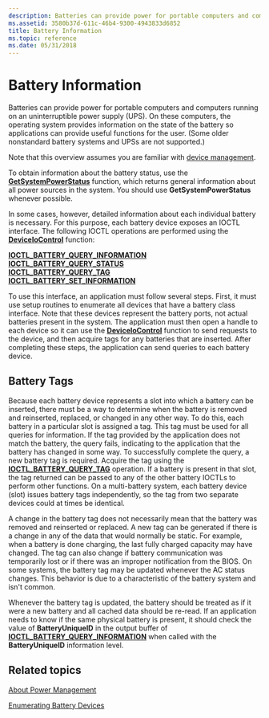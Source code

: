 ```yaml
---
description: Batteries can provide power for portable computers and computers running on an uninterruptible power supply (UPS).
ms.assetid: 3580b37d-611c-46b4-9300-4943833d6852
title: Battery Information
ms.topic: reference
ms.date: 05/31/2018
---
```


# Battery Information

Batteries can provide power for portable computers and computers running on an uninterruptible power supply (UPS). On these computers, the operating system provides information on the state of the battery so applications can provide useful functions for the user. (Some older nonstandard battery systems and UPSs are not supported.)

Note that this overview assumes you are familiar with [device management](/windows/desktop/DevIO/device-management).

To obtain information about the battery status, use the [**GetSystemPowerStatus**](/windows/desktop/api/Winbase/nf-winbase-getsystempowerstatus) function, which returns general information about all power sources in the system. You should use **GetSystemPowerStatus** whenever possible.

In some cases, however, detailed information about each individual battery is necessary. For this purpose, each battery device exposes an IOCTL interface. The following IOCTL operations are performed using the [**DeviceIoControl**](/windows/desktop/api/ioapiset/nf-ioapiset-deviceiocontrol) function:

<dl>

[**IOCTL\_BATTERY\_QUERY\_INFORMATION**](ioctl-battery-query-information.md)  
[**IOCTL\_BATTERY\_QUERY\_STATUS**](ioctl-battery-query-status.md)  
[**IOCTL\_BATTERY\_QUERY\_TAG**](ioctl-battery-query-tag.md)  
[**IOCTL\_BATTERY\_SET\_INFORMATION**](ioctl-battery-set-information.md)  
</dl>

To use this interface, an application must follow several steps. First, it must use setup routines to enumerate all devices that have a battery class interface. Note that these devices represent the battery ports, not actual batteries present in the system. The application must then open a handle to each device so it can use the [**DeviceIoControl**](/windows/desktop/api/ioapiset/nf-ioapiset-deviceiocontrol) function to send requests to the device, and then acquire tags for any batteries that are inserted. After completing these steps, the application can send queries to each battery device.

## Battery Tags

Because each battery device represents a slot into which a battery can be inserted, there must be a way to determine when the battery is removed and reinserted, replaced, or changed in any other way. To do this, each battery in a particular slot is assigned a tag. This tag must be used for all queries for information. If the tag provided by the application does not match the battery, the query fails, indicating to the application that the battery has changed in some way. To successfully complete the query, a new battery tag is required. Acquire the tag using the [**IOCTL\_BATTERY\_QUERY\_TAG**](ioctl-battery-query-tag.md) operation. If a battery is present in that slot, the tag returned can be passed to any of the other battery IOCTLs to perform other functions. On a multi-battery system, each battery device (slot) issues battery tags independently, so the tag from two separate devices could at times be identical.

A change in the battery tag does not necessarily mean that the battery was removed and reinserted or replaced. A new tag can be generated if there is a change in any of the data that would normally be static. For example, when a battery is done charging, the last fully charged capacity may have changed. The tag can also change if battery communication was temporarily lost or if there was an improper notification from the BIOS. On some systems, the battery tag may be updated whenever the AC status changes. This behavior is due to a characteristic of the battery system and isn't common.

Whenever the battery tag is updated, the battery should be treated as if it were a new battery and all cached data should be re-read. If an application needs to know if the same physical battery is present, it should check the value of **BatteryUniqueID** in the output buffer of [**IOCTL\_BATTERY\_QUERY\_INFORMATION**](ioctl-battery-query-information.md) when called with the **BatteryUniqueID** information level.

## Related topics

<dl> <dt>

[About Power Management](about-power-management.md)
</dt> <dt>

[Enumerating Battery Devices](enumerating-battery-devices.md)
</dt> </dl>

 

 
